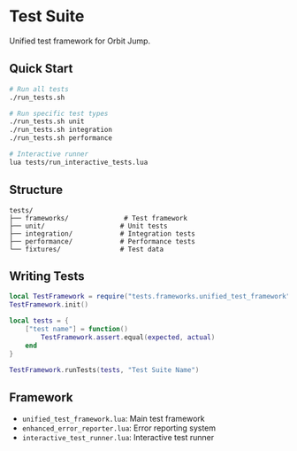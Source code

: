 # Test Suite

Unified test framework for Orbit Jump.

## Quick Start

```bash
# Run all tests
./run_tests.sh

# Run specific test types
./run_tests.sh unit
./run_tests.sh integration
./run_tests.sh performance

# Interactive runner
lua tests/run_interactive_tests.lua
```

## Structure

```
tests/
├── frameworks/              # Test framework
├── unit/                   # Unit tests
├── integration/            # Integration tests
├── performance/            # Performance tests
└── fixtures/               # Test data
```

## Writing Tests

```lua
local TestFramework = require("tests.frameworks.unified_test_framework")
TestFramework.init()

local tests = {
    ["test name"] = function()
        TestFramework.assert.equal(expected, actual)
    end
}

TestFramework.runTests(tests, "Test Suite Name")
```

## Framework

- `unified_test_framework.lua`: Main test framework
- `enhanced_error_reporter.lua`: Error reporting system
- `interactive_test_runner.lua`: Interactive test runner
